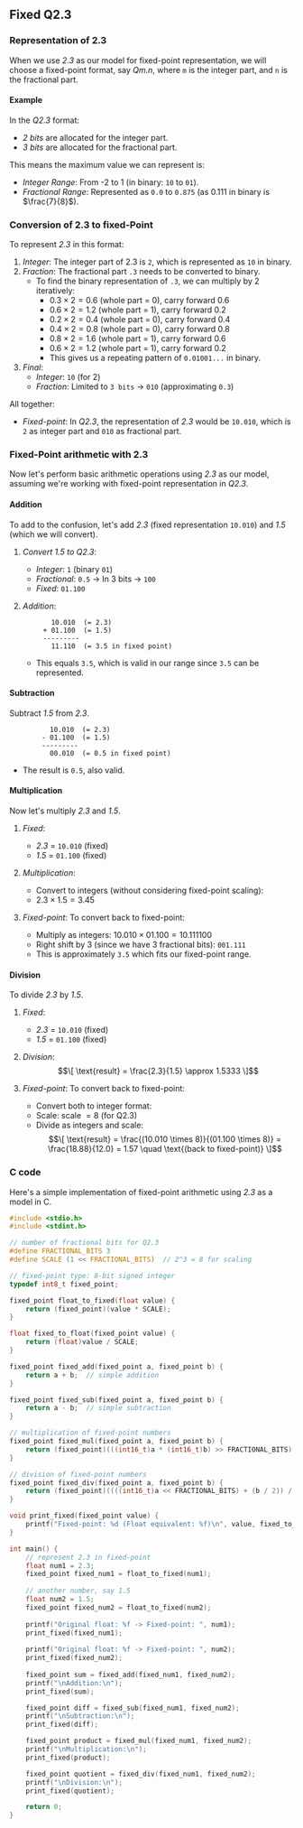 ## Fixed Q2.3

### Representation of 2.3

When we use *2.3* as our model for fixed-point representation, we will choose a fixed-point format,
say *Qm.n*, where `m` is the integer part, and `n` is the fractional part.

#### Example

In the *Q2.3* format:
- *2 bits* are allocated for the integer part.
- *3 bits* are allocated for the fractional part.

This means the maximum value we can represent is:
- *Integer Range*: From -2 to 1 (in binary: `10` to `01`).
- *Fractional Range*: Represented as `0.0` to `0.875` (as 0.111 in binary is $`\frac{7}{8}`$).

### Conversion of 2.3 to fixed-Point

To represent *2.3* in this format:
1. *Integer*: The integer part of 2.3 is `2`, which is represented as `10` in binary.
2. *Fraction*: The fractional part `.3` needs to be converted to binary.
   - To find the binary representation of `.3`, we can multiply by 2 iteratively:
     - $`0.3 \times 2 = 0.6`$ (whole part = 0), carry forward 0.6
     - $`0.6 \times 2 = 1.2`$ (whole part = 1), carry forward 0.2
     - $`0.2 \times 2 = 0.4`$ (whole part = 0), carry forward 0.4
     - $`0.4 \times 2 = 0.8`$ (whole part = 0), carry forward 0.8
     - $`0.8 \times 2 = 1.6`$ (whole part = 1), carry forward 0.6
     - $`0.6 \times 2 = 1.2`$ (whole part = 1), carry forward 0.2
     - This gives us a repeating pattern of `0.01001...` in binary.
3. *Final*: 
   - *Integer*: `10` (for 2)
   - *Fraction*: Limited to `3 bits` → `010` (approximating `0.3`)

All together:
- *Fixed-point*: In *Q2.3*, the representation of *2.3* would be
  `10.010`, which is `2` as integer part and `010` as fractional part.

### Fixed-Point arithmetic with 2.3

Now let's perform basic arithmetic operations using *2.3* as our model,
assuming we're working with fixed-point representation in *Q2.3*.

#### Addition

To add to the confusion, let's add *2.3* (fixed representation `10.010`)
and *1.5* (which we will convert).

1. *Convert 1.5 to Q2.3*:
   - *Integer*: `1` (binary `01`)
   - *Fractional*: `0.5` → In 3 bits → `100`
   - *Fixed*: `01.100`

2. *Addition*:
   ```
          10.010  (= 2.3)
        + 01.100  (= 1.5)
        ---------
          11.110  (= 3.5 in fixed point)
   ```
   - This equals `3.5`, which is valid in our range since `3.5` can be represented.

#### Subtraction

Subtract *1.5* from *2.3*.

```
          10.010  (= 2.3)
        - 01.100  (= 1.5)
        ---------
          00.010  (= 0.5 in fixed point)
```
- The result is `0.5`, also valid.

#### Multiplication

Now let's multiply *2.3* and *1.5*.

1. *Fixed*:
   - *2.3* = `10.010` (fixed)
   - *1.5* = `01.100` (fixed)

2. *Multiplication*:
   - Convert to integers (without considering fixed-point scaling):
   - $`2.3 \times 1.5 = 3.45`$

3. *Fixed-point*:
   To convert back to fixed-point:
   - Multiply as integers: $` 10.010 \times 01.100 = 10.111100 `$
   - Right shift by 3 (since we have 3 fractional bits): `001.111` 
   - This is approximately `3.5` which fits our fixed-point range.

#### Division

To divide *2.3* by *1.5*.

1. *Fixed*:
   - *2.3* = `10.010` (fixed)
   - *1.5* = `01.100` (fixed)

2. *Division*:
   $$\[
   \text{result} = \frac{2.3}{1.5} \approx 1.5333
   \]$$

3. *Fixed-point*:
   To convert back to fixed-point:
   - Convert both to integer format:
   - Scale: $`\text{scale } = 8 `$ (for Q2.3)
   - Divide as integers and scale: 
   $$\[
   \text{result} = \frac{(10.010 \times 8)}{(01.100 \times 8)} = \frac{18.88}{12.0} = 1.57 \quad \text{(back to fixed-point)}
   \]$$

### C code

Here's a simple implementation of fixed-point arithmetic using *2.3* as a model in C.

```c
#include <stdio.h>
#include <stdint.h>

// number of fractional bits for Q2.3
#define FRACTIONAL_BITS 3
#define SCALE (1 << FRACTIONAL_BITS)  // 2^3 = 8 for scaling

// fixed-point type: 8-bit signed integer
typedef int8_t fixed_point;

fixed_point float_to_fixed(float value) {
    return (fixed_point)(value * SCALE);
}

float fixed_to_float(fixed_point value) {
    return (float)value / SCALE;
}

fixed_point fixed_add(fixed_point a, fixed_point b) {
    return a + b;  // simple addition
}

fixed_point fixed_sub(fixed_point a, fixed_point b) {
    return a - b;  // simple subtraction
}

// multiplication of fixed-point numbers
fixed_point fixed_mul(fixed_point a, fixed_point b) {
    return (fixed_point)(((int16_t)a * (int16_t)b) >> FRACTIONAL_BITS); // right shift to scale down
}

// division of fixed-point numbers
fixed_point fixed_div(fixed_point a, fixed_point b) {
    return (fixed_point)((((int16_t)a << FRACTIONAL_BITS) + (b / 2)) / b); // scale numerator for precision
}

void print_fixed(fixed_point value) {
    printf("Fixed-point: %d (Float equivalent: %f)\n", value, fixed_to_float(value));
}

int main() {
    // represent 2.3 in fixed-point
    float num1 = 2.3;
    fixed_point fixed_num1 = float_to_fixed(num1);
    
    // another number, say 1.5
    float num2 = 1.5;
    fixed_point fixed_num2 = float_to_fixed(num2);
    
    printf("Original float: %f -> Fixed-point: ", num1);
    print_fixed(fixed_num1);
    
    printf("Original float: %f -> Fixed-point: ", num2);
    print_fixed(fixed_num2);
    
    fixed_point sum = fixed_add(fixed_num1, fixed_num2);
    printf("\nAddition:\n");
    print_fixed(sum);

    fixed_point diff = fixed_sub(fixed_num1, fixed_num2);
    printf("\nSubtraction:\n");
    print_fixed(diff);

    fixed_point product = fixed_mul(fixed_num1, fixed_num2);
    printf("\nMultiplication:\n");
    print_fixed(product);

    fixed_point quotient = fixed_div(fixed_num1, fixed_num2);
    printf("\nDivision:\n");
    print_fixed(quotient);

    return 0;
}
```
